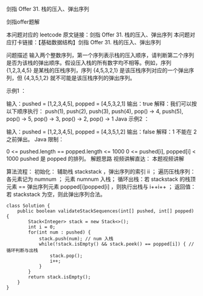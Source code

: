 剑指 Offer 31. 栈的压入、弹出序列

剑指offer题解

本问题对应的 leetcode 原文链接：剑指 Offer 31. 栈的压入、弹出序列
本问题对应打卡链接：【基础数据结构】剑指 Offer 31. 栈的压入、弹出序列

问题描述
输入两个整数序列，第一个序列表示栈的压入顺序，请判断第二个序列是否为该栈的弹出顺序。假设压入栈的所有数字均不相等。例如，序列 {1,2,3,4,5} 是某栈的压栈序列，序列 {4,5,3,2,1} 是该压栈序列对应的一个弹出序列，但 {4,3,5,1,2} 就不可能是该压栈序列的弹出序列。

示例1 ：

输入：pushed = [1,2,3,4,5], popped = [4,5,3,2,1]
输出：true
解释：我们可以按以下顺序执行：
push(1), push(2), push(3), push(4), pop() -> 4,
push(5), pop() -> 5, pop() -> 3, pop() -> 2, pop() -> 1
Java
示例2 ：

输入：pushed = [1,2,3,4,5], popped = [4,3,5,1,2]
输出：false
解释：1 不能在 2 之前弹出。
Java
限制：

0 <= pushed.length == popped.length <= 1000
0 <= pushed[i], popped[i] < 1000
pushed 是 popped 的排列。
解题思路
视频讲解直达： 本题视频讲解


算法流程：
初始化： 辅助栈 stackstack ，弹出序列的索引 ii ；
遍历压栈序列： 各元素记为 numnum ；
元素 numnum 入栈；
循环出栈：若 stackstack 的栈顶元素 == 弹出序列元素 popped[i]popped[i] ，则执行出栈与 i++i++ ；
返回值： 若 stackstack 为空，则此弹出序列合法。


```
class Solution {
    public boolean validateStackSequences(int[] pushed, int[] popped) {
        Stack<Integer> stack = new Stack<>();
        int i = 0;
        for(int num : pushed) {
            stack.push(num); // num 入栈
            while(!stack.isEmpty() && stack.peek() == popped[i]) { // 循环判断与出栈
                stack.pop();
                i++;
            }
        }
        return stack.isEmpty();
    }
}
```